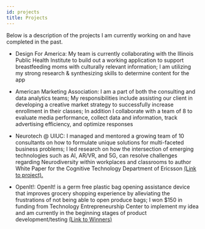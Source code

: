 ```yaml
---
id: projects
title: Projects
---
```


Below is a description of the projects I am currently working on and have completed in the past. 

* Design For America: My team is currently collaborating with the Illinois Public Health Institute to build out a working application to support breastfeeding moms with culturally relevant information; I am utilizing my strong research & synthesizing skills to determine content for
the app

* American Marketing Association: I am a part of both the consulting and data analytics teams; My responsibilities include assisting our client in developing a creative market strategy to successfully increase enrollment in their classes; In addition I collaborate with a team of 8 to evaluate media performance, collect data and information, track advertising efficiency, and optimize responses

* Neurotech @ UIUC: I managed and mentored a growing team of 10 consultants on how to formulate unique solutions for multi-faceted business problems; I led research on how the intersection of emerging technologies such as AI, AR/VR, and 5G, can resolve challenges regarding Neurodiversity within workplaces and classrooms to author White Paper for the Cognitive Technology Department of Ericsson <a href="https://kavlau2.github.io/tech-portfolio/docs/assets/ntuiucwp.pdf" target="_blank">(Link to project).</a>

* OpenIt!: OpenIt! is a germ free plastic bag opening assistance device that improves grocery shopping experience by alleviating the frustrations of not being able to open produce bags; I won $150 in funding from Technology Entrepreneurship Center to implement my idea and am currently in the beginning stages of product development/testing [(Link to Winners)](https://tec.illinois.edu/programs/isolate-ideate)
